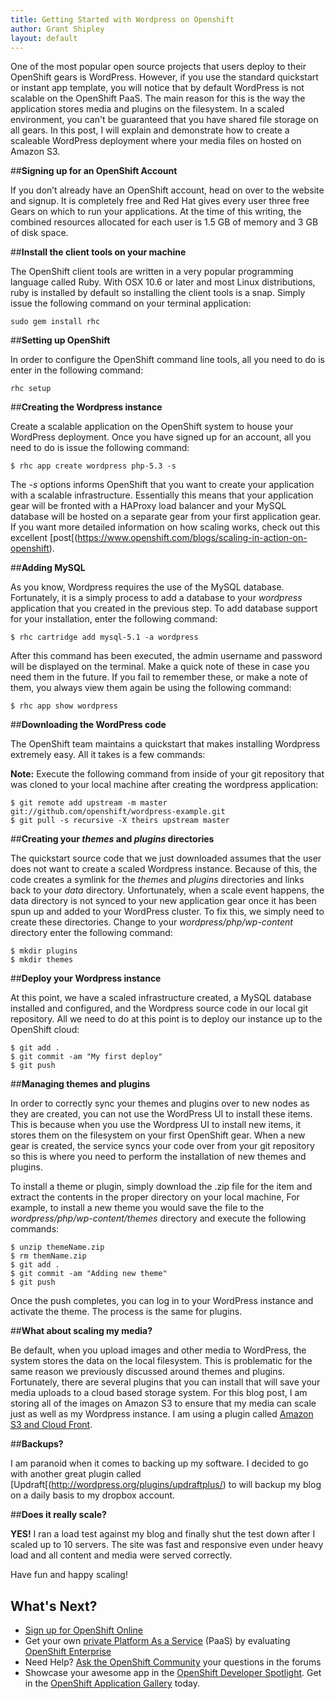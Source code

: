 ```yaml
---
title: Getting Started with Wordpress on Openshift
author: Grant Shipley
layout: default
---
```


One of the most popular open source projects that users deploy to their OpenShift gears is WordPress.  However, if you use the standard quickstart or instant app template, you will notice that by default WordPress is not scalable on the OpenShift PaaS.  The main reason for this is the way the application stores media and plugins on the filesystem.  In a scaled environment, you can't be guaranteed that you have shared file storage on all gears.  In this post, I will explain and demonstrate how to create a scaleable WordPress deployment where your media files on hosted on Amazon S3.

##**Signing up for an OpenShift Account**

If you don’t already have an OpenShift account, head on over to the website and signup. It is completely free and Red Hat gives every user three free Gears on which to run your applications. At the time of this writing, the combined resources allocated for each user is 1.5 GB of memory and 3 GB of disk space.


##**Install the client tools on your machine**

The OpenShift client tools are written in a very popular programming language called Ruby. With OSX 10.6 or later and most Linux distributions, ruby is installed by default so installing the client tools is a snap. Simply issue the following command on your terminal application:

	sudo gem install rhc
	
##**Setting up OpenShift**

In order to configure the OpenShift command line tools, all you need to do is enter in the following command:

	rhc setup
	
	
##**Creating the Wordpress instance**

Create a scalable application on the OpenShift system to house your WordPress deployment.  Once you have signed up for an account, all you need to do is issue the following command:

	$ rhc app create wordpress php-5.3 -s
	
The *-s* options informs OpenShift that you want to create your application with a scalable infrastructure.  Essentially this means that your application gear will be fronted with a HAProxy load balancer and your MySQL database will be hosted on a separate gear from your first application gear.  If you want more detailed information on how scaling works, check out this excellent [post[(https://www.openshift.com/blogs/scaling-in-action-on-openshift).


##**Adding MySQL**

As you know, Wordpress requires the use of the MySQL database.  Fortunately, it is a simply process to add a database to your *wordpress* application that you created in the previous step.  To add database support for your installation, enter the following command:

	$ rhc cartridge add mysql-5.1 -a wordpress
	
After this command has been executed, the admin username and password will be displayed on the terminal.  Make a quick note of these in case you need them in the future.  If you fail to remember these, or make a note of them, you always view them again be using the following command:

	$ rhc app show wordpress

##**Downloading the WordPress code**

The OpenShift team maintains a quickstart that makes installing Wordpress extremely easy.  All it takes is a few commands:

**Note:** Execute the following command from inside of your git repository that was cloned to your local machine after creating the wordpress application:

	$ git remote add upstream -m master git://github.com/openshift/wordpress-example.git
	$ git pull -s recursive -X theirs upstream master
	
##**Creating your *themes* and *plugins* directories**

The quickstart source code that we just downloaded assumes that the user does not want to create a scaled Wordpress instance.  Because of this, the code creates a symlink for the *themes* and *plugins* directories and links back to your *data* directory.  Unfortunately, when a scale event happens, the data directory is not synced to your new application gear once it has been spun up and added to your WordPress cluster.  To fix this, we simply need to create these directories.  Change to your *wordpress/php/wp-content* directory enter the following command:

	$ mkdir plugins
	$ mkdir themes
	
##**Deploy your Wordpress instance**

At this point, we have a scaled infrastructure created, a MySQL database installed and configured, and the Wordpress source code in our local git repository.  All we need to do at this point is to deploy our instance up to the OpenShift cloud:

	$ git add .
	$ git commit -am "My first deploy"
	$ git push
	
##**Managing themes and plugins**

In order to correctly sync your themes and plugins over to new nodes as they are created, you can not use the WordPress UI to install these items.  This is because when you use the Wordpress UI to install new items, it stores them on the filesystem on your first OpenShift gear.  When a new gear is created, the service syncs your code over from your git repository so this is where you need to perform the installation of new themes and plugins.

To install a theme or plugin, simply download the .zip file for the item and extract the contents in the proper directory on your local machine,  For example, to install a new theme you would save the file to the *wordpress/php/wp-content/themes* directory and execute the following commands:

	$ unzip themeName.zip
	$ rm themName.zip
	$ git add .
	$ git commit -am "Adding new theme"
	$ git push
	
Once the push completes, you can log in to your WordPress instance and activate the theme.  The process is the same for plugins.

##**What about scaling my media?**

Be default, when you upload images and other media to WordPress, the system stores the data on the local filesystem.  This is problematic for the same reason we previously discussed around themes and plugins.  Fortunately, there are several plugins that you can install that will save your media uploads to a cloud based storage system.  For this blog post, I am storing all of the images on Amazon S3 to ensure that my media can scale just as well as my Wordpress instance.  I am using a plugin called [Amazon S3 and Cloud Front](https://github.com/bradt/wp-tantan-s3).

##**Backups?**

I am paranoid when it comes to backing up my software.  I decided to go with another great plugin called [Updraft[(http://wordpress.org/plugins/updraftplus/) to will backup my blog on a daily basis to my dropbox account.

##**Does it really scale?**

**YES!**  I ran a load test against my blog and finally shut the test down after I scaled up to 10 servers.  The site was fast and responsive even under heavy load and all content and media were served correctly.

Have fun and happy scaling!

## What's Next?

- [Sign up for OpenShift Online](https://www.openshift.com/app/account/new)
- Get your own [private Platform As a Service](https://engage.redhat.com/forms/contact-sales-openshift) (PaaS) 
by evaluating [OpenShift Enterprise](https://www.openshift.com/products/enterprise/try-enterprise)
- Need Help? [Ask the OpenShift Community](https://www.openshift.com/forums/openshift) your questions in the forums
- Showcase your awesome app in the [OpenShift Developer Spotlight](https://www.openshift.com/developer-spotlight). 
Get in the [OpenShift Application Gallery](https://www.openshift.com/application-gallery) today.